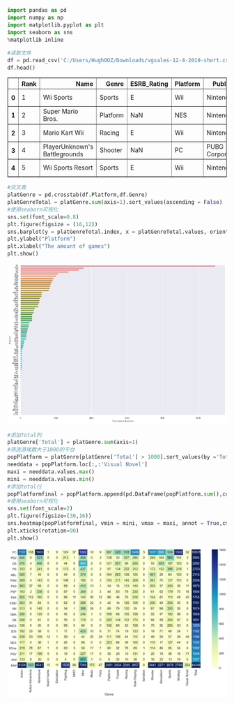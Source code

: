 ```python
import pandas as pd
import numpy as np
import matplotlib.pyplot as plt
import seaborn as sns
%matplotlib inline
```


```python
#读取文件
df = pd.read_csv('C:/Users/HughOOZ/Downloads/vgsales-12-4-2019-short.csv')
df.head()
```




<div>
<style scoped>
    .dataframe tbody tr th:only-of-type {
        vertical-align: middle;
    }

    .dataframe tbody tr th {
        vertical-align: top;
    }

    .dataframe thead th {
        text-align: right;
    }
</style>
<table border="1" class="dataframe">
  <thead>
    <tr style="text-align: right;">
      <th></th>
      <th>Rank</th>
      <th>Name</th>
      <th>Genre</th>
      <th>ESRB_Rating</th>
      <th>Platform</th>
      <th>Publisher</th>
      <th>Developer</th>
      <th>Critic_Score</th>
      <th>User_Score</th>
      <th>Total_Shipped</th>
      <th>Global_Sales</th>
      <th>NA_Sales</th>
      <th>PAL_Sales</th>
      <th>JP_Sales</th>
      <th>Other_Sales</th>
      <th>Year</th>
    </tr>
  </thead>
  <tbody>
    <tr>
      <th>0</th>
      <td>1</td>
      <td>Wii Sports</td>
      <td>Sports</td>
      <td>E</td>
      <td>Wii</td>
      <td>Nintendo</td>
      <td>Nintendo EAD</td>
      <td>7.7</td>
      <td>NaN</td>
      <td>82.86</td>
      <td>NaN</td>
      <td>NaN</td>
      <td>NaN</td>
      <td>NaN</td>
      <td>NaN</td>
      <td>2006.0</td>
    </tr>
    <tr>
      <th>1</th>
      <td>2</td>
      <td>Super Mario Bros.</td>
      <td>Platform</td>
      <td>NaN</td>
      <td>NES</td>
      <td>Nintendo</td>
      <td>Nintendo EAD</td>
      <td>10.0</td>
      <td>NaN</td>
      <td>40.24</td>
      <td>NaN</td>
      <td>NaN</td>
      <td>NaN</td>
      <td>NaN</td>
      <td>NaN</td>
      <td>1985.0</td>
    </tr>
    <tr>
      <th>2</th>
      <td>3</td>
      <td>Mario Kart Wii</td>
      <td>Racing</td>
      <td>E</td>
      <td>Wii</td>
      <td>Nintendo</td>
      <td>Nintendo EAD</td>
      <td>8.2</td>
      <td>9.1</td>
      <td>37.14</td>
      <td>NaN</td>
      <td>NaN</td>
      <td>NaN</td>
      <td>NaN</td>
      <td>NaN</td>
      <td>2008.0</td>
    </tr>
    <tr>
      <th>3</th>
      <td>4</td>
      <td>PlayerUnknown's Battlegrounds</td>
      <td>Shooter</td>
      <td>NaN</td>
      <td>PC</td>
      <td>PUBG Corporation</td>
      <td>PUBG Corporation</td>
      <td>NaN</td>
      <td>NaN</td>
      <td>36.60</td>
      <td>NaN</td>
      <td>NaN</td>
      <td>NaN</td>
      <td>NaN</td>
      <td>NaN</td>
      <td>2017.0</td>
    </tr>
    <tr>
      <th>4</th>
      <td>5</td>
      <td>Wii Sports Resort</td>
      <td>Sports</td>
      <td>E</td>
      <td>Wii</td>
      <td>Nintendo</td>
      <td>Nintendo EAD</td>
      <td>8.0</td>
      <td>8.8</td>
      <td>33.09</td>
      <td>NaN</td>
      <td>NaN</td>
      <td>NaN</td>
      <td>NaN</td>
      <td>NaN</td>
      <td>2009.0</td>
    </tr>
  </tbody>
</table>
</div>




```python
#交叉表
platGenre = pd.crosstab(df.Platform,df.Genre)
platGenreTotal = platGenre.sum(axis=1).sort_values(ascending = False)
#使用seaborn可视化
sns.set(font_scale=0.8)
plt.figure(figsize = (16,12))
sns.barplot(y = platGenreTotal.index, x = platGenreTotal.values, orient = 'h')
plt.ylabel("Platform")
plt.xlabel("The amount of games")
plt.show()
```


![png](output_2_0.png)



```python
#添加Total列
platGenre['Total'] = platGenre.sum(axis=1)
#筛选游戏数大于1000的平台
popPlatform = platGenre[platGenre['Total'] > 1000].sort_values(by ='Total',ascending = False)
needdata = popPlatform.loc[:,:'Visual Novel']
maxi = needdata.values.max()
mini = needdata.values.min()
#添加total行
popPlatformfinal = popPlatform.append(pd.DataFrame(popPlatform.sum(),columns=['total']).T,ignore_index=False)
#使用seaborn可视化
sns.set(font_scale=2)
plt.figure(figsize=(30,16))
sns.heatmap(popPlatformfinal, vmin = mini, vmax = maxi, annot = True,cmap="YlGnBu", fmt='d')
plt.xticks(rotation=90)
plt.show()
```


![png](output_3_0.png)



```python

```
